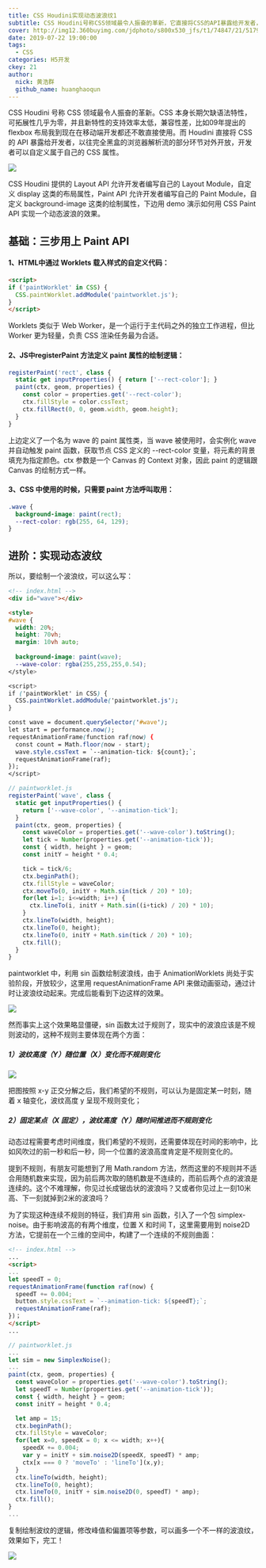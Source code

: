 ```yaml
---
title: CSS Houdini实现动态波浪纹1
subtitle: CSS Houdini号称CSS领域最令人振奋的革新，它直接将CSS的API暴露给开发者，以往完全黑盒的浏览器解析流的部分环节对外开放，开发者可以自定义属于自己的CSS属性。
cover: http://img12.360buyimg.com/jdphoto/s800x530_jfs/t1/74847/21/5179/217476/5d35b8afEa7d7bcb6/685be624382850e6.jpg
date: 2019-07-22 19:00:00
tags:
  - CSS
categories: H5开发
ckey: 21
author:
  nick: 黄浩群
  github_name: huanghaoqun
---
```


CSS Houdini 号称 CSS 领域最令人振奋的革新。CSS 本身长期欠缺语法特性，可拓展性几乎为零，并且新特性的支持效率太低，兼容性差，比如09年提出的 flexbox 布局我到现在在移动端开发都还不敢直接使用。而 Houdini 直接将 CSS 的 API 暴露给开发者，以往完全黑盒的浏览器解析流的部分环节对外开放，开发者可以自定义属于自己的 CSS 属性。

![](http://img10.360buyimg.com/wq/jfs/t1/68616/22/5220/46079/5d35ae6cE910a7d93/c4847bf0290cc197.png)

CSS Houdini 提供的 Layout API 允许开发者编写自己的 Layout Module，自定义 display 这类的布局属性，Paint API 允许开发者编写自己的 Paint Module，自定义 background-image 这类的绘制属性，下边用 demo 演示如何用 CSS Paint API 实现一个动态波浪的效果。

## 基础：三步用上 Paint API
#### 1、HTML中通过 Worklets 载入样式的自定义代码：

```html
<script>
if ('paintWorklet' in CSS) {
  CSS.paintWorklet.addModule('paintworklet.js');
}
</script>
```

Worklets 类似于 Web Worker，是一个运行于主代码之外的独立工作进程，但比 Worker 更为轻量，负责 CSS 渲染任务最为合适。

#### 2、JS中registerPaint 方法定义 paint 属性的绘制逻辑：

```js
registerPaint('rect', class {
  static get inputProperties() { return ['--rect-color']; }
  paint(ctx, geom, properties) {
    const color = properties.get('--rect-color'); 
    ctx.fillStyle = color.cssText; 
    ctx.fillRect(0, 0, geom.width, geom.height);
  }
}
```

上边定义了一个名为 wave 的 paint 属性类，当 wave 被使用时，会实例化 wave 并自动触发 paint 函数，获取节点 CSS 定义的 --rect-color 变量，将元素的背景填充为指定颜色。ctx 参数是一个 Canvas 的 Context 对象，因此 paint 的逻辑跟 Canvas 的绘制方式一样。

#### 3、CSS 中使用的时候，只需要 paint 方法呼叫取用：

```css
.wave {
  background-image: paint(rect);
  --rect-color: rgb(255, 64, 129);
}
```

## 进阶：实现动态波纹

所以，要绘制一个波浪纹，可以这么写：

```html
<!-- index.html -->
<div id="wave"></div>

<style>
#wave {
  width: 20%;
  height: 70vh;
  margin: 10vh auto;
  
  background-image: paint(wave);
  --wave-color: rgba(255,255,255,0.54);
</style>

<script>
if ('paintWorklet' in CSS) {
  CSS.paintWorklet.addModule('paintworklet.js');
}

const wave = document.querySelector('#wave');
let start = performance.now();  
requestAnimationFrame(function raf(now) {
  const count = Math.floor(now - start);
  wave.style.cssText = `--animation-tick: ${count};`;
  requestAnimationFrame(raf);
});
</script>
```

```js
// paintworklet.js
registerPaint('wave', class {
  static get inputProperties() { 
    return ['--wave-color', '--animation-tick']; 
  }
  paint(ctx, geom, properties) {
    const waveColor = properties.get('--wave-color').toString();
    let tick = Number(properties.get('--animation-tick'));
    const { width, height } = geom;
    const initY = height * 0.4;

    tick = tick/6;
    ctx.beginPath();
    ctx.fillStyle = waveColor;
    ctx.moveTo(0, initY + Math.sin(tick / 20) * 10);
    for(let i=1; i<=width; i++) {
      ctx.lineTo(i, initY + Math.sin((i+tick) / 20) * 10);
    }
    ctx.lineTo(width, height);
    ctx.lineTo(0, height);
    ctx.lineTo(0, initY + Math.sin(tick / 20) * 10);
    ctx.fill();
  }
}
```

paintworklet 中，利用 sin 函数绘制波浪线，由于 AnimationWorklets 尚处于实验阶段，开放较少，这里用 requestAnimationFrame API 来做动画驱动，通过计时让波浪纹动起来。完成后能看到下边这样的效果。

![](http://img20.360buyimg.com/jdphoto/jfs/t1/59402/13/5150/39043/5d366e63E30cdb80f/ba1c0620d50bef37.gif)

然而事实上这个效果略显僵硬，sin 函数太过于规则了，现实中的波浪应该是不规则波动的，这种不规则主要体现在两个方面：

##### 1）波纹高度（Y）随位置（X）变化而不规则变化

![](http://img14.360buyimg.com/jdphoto/jfs/t1/40083/3/12170/6523/5d3671ebE5dd16e72/2b687d898da5cd39.jpg)

把图按照 x-y 正交分解之后，我们希望的不规则，可以认为是固定某一时刻，随着 x 轴变化，波纹高度 y 呈现不规则变化；

##### 2）固定某点（X 固定），波纹高度（Y）随时间推进而不规则变化

动态过程需要考虑时间维度，我们希望的不规则，还需要体现在时间的影响中，比如风吹过的前一秒和后一秒，同一个位置的波浪高度肯定是不规则变化的。

提到不规则，有朋友可能想到了用 Math.random 方法，然而这里的不规则并不适合用随机数来实现，因为前后两次取的随机数是不连续的，而前后两个点的波浪是连续的。这个不难理解，你见过长成锯齿状的波浪吗？又或者你见过上一刻10米高、下一刻就掉到2米的波浪吗？

为了实现这种连续不规则的特征，我们弃用 sin 函数，引入了一个包 simplex-noise。由于影响波高的有两个维度，位置 X 和时间 T，这里需要用到 noise2D 方法，它提前在一个三维的空间中，构建了一个连续的不规则曲面：

```html
<!-- index.html -->
...
<script>
...
let speedT = 0;
requestAnimationFrame(function raf(now) {
  speedT += 0.004;
  button.style.cssText = `--animation-tick: ${speedT};`;
  requestAnimationFrame(raf);
})；
</script>
...
```

```js
// paintworklet.js
...
let sim = new SimplexNoise();
...
paint(ctx, geom, properties) {
  const waveColor = properties.get('--wave-color').toString();
  let speedT = Number(properties.get('--animation-tick'));
  const { width, height } = geom;
  const initY = height * 0.4;

  let amp = 15;
  ctx.beginPath();
  ctx.fillStyle = waveColor;
  for(let x=0, speedX = 0; x <= width; x++){
    speedX += 0.004;
    var y = initY + sim.noise2D(speedX, speedT) * amp;
    ctx[x === 0 ? 'moveTo' : 'lineTo'](x,y);
  }
  ctx.lineTo(width, height);
  ctx.lineTo(0, height);
  ctx.lineTo(0, initY + sim.noise2D(0, speedT) * amp);
  ctx.fill();
}
...
```

复制绘制波纹的逻辑，修改峰值和偏置项等参数，可以画多一个不一样的波浪纹，效果如下，完工！

![](http://img12.360buyimg.com/jdphoto/jfs/t1/67101/33/5122/38219/5d366d3fE24f85efb/9d871d3a3e93bbae.gif)
